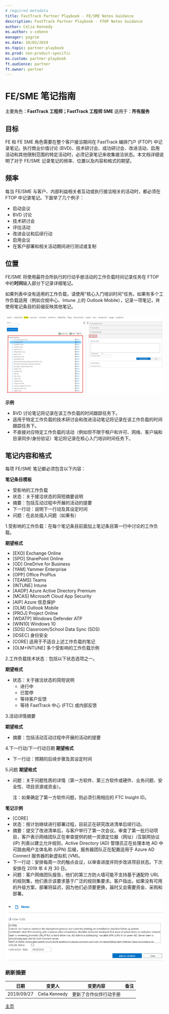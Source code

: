 ```yaml
---
# required metadata
title: FastTrack Partner Playbook - FE/SME Notes Guidance
description: FastTrack Partner Playbook - FTOP Notes Guidance
author: Celia Kennedy
ms.author: v-cekenn
manager: pagrim
ms.date: 10/03/2019
ms.topic: partner-playbook
ms.prod: non-product-specific
ms.custom: partner-playbook
ft.audience: partner
ft.owner: partner
---
```


# FE/SME 笔记指南

主要角色：**FastTrack 工程师；FastTrack 工程师 SME**
适用于：**所有服务**

## 目标
FE 和 FE SME 角色需要在整个客户接洽期间在 FastTrack 编排门户 (FTOP) 中记录笔记。执行商业价值讨论 (BVD)、技术研讨会、成功研讨会、改进活动、启用活动和其他限制范围的特定活动时，必须记录笔记来收集接洽状态。本文档详细说明了对于 FE/SME 记录笔记的频率、位置以及内容和格式的期望。

## 频率
每当 FE/SME 与客户、内部利益相关者互动或执行接洽相关的活动时，都必须在 FTOP 中记录笔记。下面举了几个例子：

- 启动会议
- BVD 讨论
- 技术研讨会
- 评估活动
- 改进会议和后续行动
- 启用会议
- 在客户部署和相关活动期间进行测试或复制

## 位置
FE/SME 将使用最符合所执行的行动手册活动的工作负载时间记录任务在 FTOP 中的**时间**输入部分下记录详细笔记。

如果列表中没有适用的工作负载，请使用"核心入门培训时间"任务。如果有多个工作负载适用（例如合规中心、Intune 上的 Outlook Mobile），记录一项笔记，并使用笔记条目的前缀反映其他笔记。

[![服务时间输入](media/resources-core-onboarding-time.png)](media/resources-core-onboarding-time.png)

**示例**
- BVD 讨论笔记将记录在该工作负载的时间跟踪任务下。
- 适用于特定工作负载的技术研讨会和改进活动笔记将记录在该工作负载的时间跟踪任务下。
- 不直接对应特定工作负载的活动（例如但不限于租户和许可、网络、客户端和目录同步/身份验证）笔记将记录在核心入门培训时间任务下。

## 笔记内容和格式
每项 FE/SME 笔记都必须包含以下内容：

**笔记条目模板**
- 受影响的工作负载
- 状态：关于接洽状态的简短摘要说明
- 摘要：包括互动过程中开展的活动的提要
- 下一行动：说明下一行动及其设定时间
- 问题：在此处插入问题（如果有）

1.受影响的工作负载：在每个笔记条目前面加上笔记条目第一行中讨论的工作负载。

   **期望格式**
   -  [EXO] Exchange Online
   -  [SPO] SharePoint Online
   -  [OD] OneDrive for Business
   -  [YAM] Yammer Enterprise
   -  [OPP] Office ProPlus
   -  [TEAMS] Teams    
   -  [INTUNE] Intune
   -  [AADP] Azure Active Directory Premium
   -  [MCAS] Microsoft Cloud App Security
   -  [AIP] Azure 信息保护
   -  [OLM] Outlook Mobile
   -  [PROJ] Project Online
   -  [WDATP] Windows Defender ATP
   -  [WIN10] Windows 10
   -  [SDS] Classroom/School Data Sync (SDS)
   -  [IDSEC] 身份安全
   -  [CORE] 适用于不适合上述工作负载的笔记
   -  [OLM+INTUNE] 多个受影响的工作负载示例

2.工作负载技术状态：包括以下状态选项之一。

   **期望格式**
- 状态：关于接洽状态的简短说明
   - 进行中
   - 已暂停
   - 等待客户反馈
   - 等待 FastTrack 中心 (FTC) 或内部反馈

3.活动详情摘要

   **期望格式**
- 摘要：包括活动互动过程中开展的活动的提要

4.下一行动/下一行动日期
   **期望格式**

- 下一行动：预期的后续步骤及其设定时间

5.问题
   **期望格式**

- 问题：关于问题性质的详情（第一方软件、第三方软件或硬件、业务问题、安全性、项目资源或资金）。

  注：如果确定了第一方软件问题，则必须引用相应的 FTC Insight ID。

**笔记示例**
- [CORE]
- 状态：按计划继续进行部署过程，目前正在研究改进清单后续行动。
- 摘要：提交了改进清单后，与客户举行了第一次会议。审查了第一批行动项目，客户表示网络团队正在审查提供的统一资源定位器（网址）/互联网协议 (IP) 列表以建立允许规则，Active Directory (AD) 管理员正在处理本地 AD 中可路由用户主体名称 (UPN) 后缀，服务器团队正在配置适用于 Azure AD Connect 服务器的新虚拟机 (VM)。
- 下一行动：安排每周一次的触点会议，以审查进度并同步改进项目状态。下次安排在 2019 年 4 月 30 日。
- 问题：客户网络团队报告，他们的第三方防火墙可能不支持基于通配符 URL 的规则集，他们表示该要求基于广泛的规则集要求。客户指出，如果没有可用的升级方案，部署将延迟，因为他们必须要更换，届时又会需要资金、采购和部署。

[![新笔记](media/resources-new-note.png)](media/resources-new-note.png)

### 刷新摘要

|日期|变更人|变更内容|备注|
|---------|---------------|----------------------------|-------------|
|2019/09/27| Celia Kennedy| 更新了合作伙伴行动手册| |

[主页](http://partner-docs.microsoft.com)

